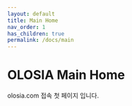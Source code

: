```yaml
---
layout: default
title: Main Home
nav_order: 1
has_children: true
permalink: /docs/main
---
```


# OLOSIA Main Home

olosia.com 접속 첫 페이지 입니다.

